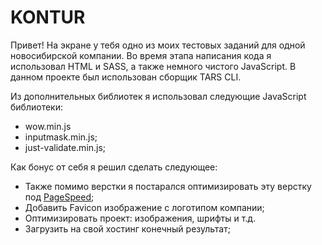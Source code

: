 # KONTUR

Привет! На экране у тебя одно из моих тестовых заданий для одной новосибирской компании. Во время этапа написания кода я использовал HTML и SASS, а также немного чистого JavaScript. В данном проекте был использован сборщик TARS CLI. 

Из дополнительных библиотек я использовал следующие JavaScript библиотеки:

- wow.min.js
- inputmask.min.js;
- just-validate.min.js;

Как бонус от себя я решил сделать следующее: 

- Также помимо верстки я постарался оптимизировать эту верстку под [PageSpeed](https://pagespeed.web.dev/);
- Добавить Favicon изображение с логотипом компании;
- Оптимизировать проект: изображения, шрифты и т.д.
- Загрузить на свой хостинг конечный результат;
